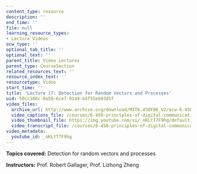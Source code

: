 ```yaml
---
content_type: resource
description: ''
end_time: ''
file: null
learning_resource_types:
- Lecture Videos
ocw_type: ''
optional_tab_title: ''
optional_text: ''
parent_title: Video Lectures
parent_type: CourseSection
related_resources_text: ''
resource_index_text: ''
resourcetype: Video
start_time: ''
title: 'Lecture 17: Detection for Random Vectors and Processes'
uid: 50cc100c-0a58-6ce7-92a9-b4f55e093d5f
video_files:
  archive_url: http://www.archive.org/download/MIT6.450F06_V2/ocw-6.450-f06-2003-11-17_300k.mp4
  video_captions_file: /courses/6-450-principles-of-digital-communications-i-fall-2006/5649938da62d5dbfb3fdd43234c8131c_oKLtT7F9hg.vtt
  video_thumbnail_file: https://img.youtube.com/vi/_oKLtT7F9hg/default.jpg
  video_transcript_file: /courses/6-450-principles-of-digital-communications-i-fall-2006/53efd99dc2b6fefbc1e1fefb9ff846e9_oKLtT7F9hg.pdf
video_metadata:
  youtube_id: _oKLtT7F9hg
---
```


**Topics covered:** Detection for random vectors and processes

**Instructors:** Prof. Robert Gallager, Prof. Lizhong Zheng



